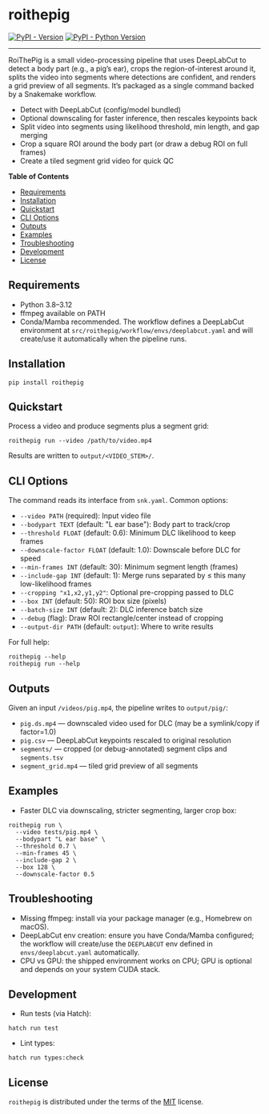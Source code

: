 # roithepig

[![PyPI - Version](https://img.shields.io/pypi/v/roithepig.svg)](https://pypi.org/project/roithepig)
[![PyPI - Python Version](https://img.shields.io/pypi/pyversions/roithepig.svg)](https://pypi.org/project/roithepig)

-----

RoiThePig is a small video-processing pipeline that uses DeepLabCut to detect a body part (e.g., a pig’s ear), crops the region-of-interest around it, splits the video into segments where detections are confident, and renders a grid preview of all segments. It’s packaged as a single command backed by a Snakemake workflow.

- Detect with DeepLabCut (config/model bundled)
- Optional downscaling for faster inference, then rescales keypoints back
- Split video into segments using likelihood threshold, min length, and gap merging
- Crop a square ROI around the body part (or draw a debug ROI on full frames)
- Create a tiled segment grid video for quick QC

**Table of Contents**

- [Requirements](#requirements)
- [Installation](#installation)
- [Quickstart](#quickstart)
- [CLI Options](#cli-options)
- [Outputs](#outputs)
- [Examples](#examples)
- [Troubleshooting](#troubleshooting)
- [Development](#development)
- [License](#license)

## Requirements

- Python 3.8–3.12
- ffmpeg available on PATH
- Conda/Mamba recommended. The workflow defines a DeepLabCut environment at `src/roithepig/workflow/envs/deeplabcut.yaml` and will create/use it automatically when the pipeline runs.

## Installation

```console
pip install roithepig
```

## Quickstart

Process a video and produce segments plus a segment grid:

```console
roithepig run --video /path/to/video.mp4
```

Results are written to `output/<VIDEO_STEM>/`.

## CLI Options

The command reads its interface from `snk.yaml`. Common options:

- `--video PATH` (required): Input video file
- `--bodypart TEXT` (default: "L ear base"): Body part to track/crop
- `--threshold FLOAT` (default: 0.6): Minimum DLC likelihood to keep frames
- `--downscale-factor FLOAT` (default: 1.0): Downscale before DLC for speed
- `--min-frames INT` (default: 30): Minimum segment length (frames)
- `--include-gap INT` (default: 1): Merge runs separated by ≤ this many low-likelihood frames
- `--cropping "x1,x2,y1,y2"`: Optional pre-cropping passed to DLC
- `--box INT` (default: 50): ROI box size (pixels)
- `--batch-size INT` (default: 2): DLC inference batch size
- `--debug` (flag): Draw ROI rectangle/center instead of cropping
- `--output-dir PATH` (default: `output`): Where to write results

For full help:

```console
roithepig --help
roithepig run --help
```

## Outputs

Given an input `/videos/pig.mp4`, the pipeline writes to `output/pig/`:

- `pig.ds.mp4` — downscaled video used for DLC (may be a symlink/copy if factor=1.0)
- `pig.csv` — DeepLabCut keypoints rescaled to original resolution
- `segments/` — cropped (or debug-annotated) segment clips and `segments.tsv`
- `segment_grid.mp4` — tiled grid preview of all segments

## Examples

- Faster DLC via downscaling, stricter segmenting, larger crop box:

```console
roithepig run \
  --video tests/pig.mp4 \
  --bodypart "L ear base" \
  --threshold 0.7 \
  --min-frames 45 \
  --include-gap 2 \
  --box 128 \
  --downscale-factor 0.5
```

## Troubleshooting

- Missing ffmpeg: install via your package manager (e.g., Homebrew on macOS).
- DeepLabCut env creation: ensure you have Conda/Mamba configured; the workflow will create/use the `DEEPLABCUT` env defined in `envs/deeplabcut.yaml` automatically.
- CPU vs GPU: the shipped environment works on CPU; GPU is optional and depends on your system CUDA stack.

## Development

- Run tests (via Hatch):

```console
hatch run test
```

- Lint types:

```console
hatch run types:check
```

## License

`roithepig` is distributed under the terms of the [MIT](https://spdx.org/licenses/MIT.html) license.

